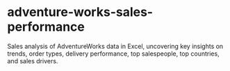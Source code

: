 # adventure-works-sales-performance
Sales analysis of AdventureWorks data in Excel, uncovering key insights on trends, order types, delivery performance, top salespeople, top countries, and sales drivers.

